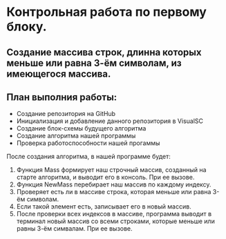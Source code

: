 # Контрольная работа по первому блоку.

## Создание массива строк, длинна которых меньше или равна 3-ём символам, из имеющегося массива.

## План выполния работы:

* Создание репозитория на GitHub
* Инициализация и добавление данного репозитория в VisualSC
* Создание блок-схемы будущего алгоритма 
* Создание алгоритма нашей программы
* Проверка работоспособности нашей прогаммы

После создания алгоритма, в нашей программе будет:

1. Функция Mass формирует наш строчный массив, созданный на старте алгоритма, и выводит его в консоль. При ее вызове.
2. Функция NewMass перебирает наш массив по каждому индексу.
3. Проверяет есть ли в массиве строка, которая меньше или равна 3-ём символам.
4. Если такой элемент есть, записывает его в новый массив.
5. После проверки всех индексов в массиве, программа выводит в терминал новый массив со всеми строками, которые меньше или равны 3-ём симвалам. При ее вызове.

